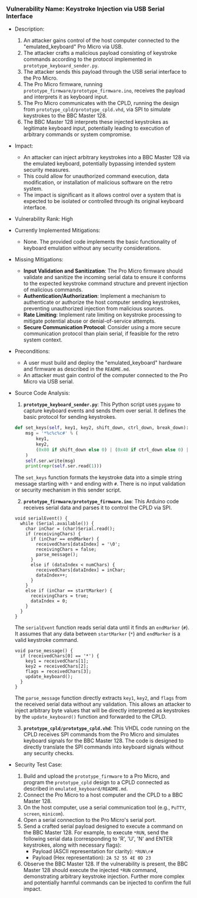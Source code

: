 ### Vulnerability Name: Keystroke Injection via USB Serial Interface

* Description:
    1. An attacker gains control of the host computer connected to the "emulated_keyboard" Pro Micro via USB.
    2. The attacker crafts a malicious payload consisting of keystroke commands according to the protocol implemented in `prototype_keyboard_sender.py`.
    3. The attacker sends this payload through the USB serial interface to the Pro Micro.
    4. The Pro Micro firmware, running `prototype_firmware/prototype_firmware.ino`, receives the payload and interprets it as keyboard input.
    5. The Pro Micro communicates with the CPLD, running the design from `prototype_cpld/prototype_cpld.vhd`, via SPI to simulate keystrokes to the BBC Master 128.
    6. The BBC Master 128 interprets these injected keystrokes as legitimate keyboard input, potentially leading to execution of arbitrary commands or system compromise.

* Impact:
    * An attacker can inject arbitrary keystrokes into a BBC Master 128 via the emulated keyboard, potentially bypassing intended system security measures.
    * This could allow for unauthorized command execution, data modification, or installation of malicious software on the retro system.
    * The impact is significant as it allows control over a system that is expected to be isolated or controlled through its original keyboard interface.

* Vulnerability Rank: High

* Currently Implemented Mitigations:
    * None. The provided code implements the basic functionality of keyboard emulation without any security considerations.

* Missing Mitigations:
    * **Input Validation and Sanitization**: The Pro Micro firmware should validate and sanitize the incoming serial data to ensure it conforms to the expected keystroke command structure and prevent injection of malicious commands.
    * **Authentication/Authorization**: Implement a mechanism to authenticate or authorize the host computer sending keystrokes, preventing unauthorized injection from malicious sources.
    * **Rate Limiting**: Implement rate limiting on keystroke processing to mitigate potential abuse or denial-of-service attempts.
    * **Secure Communication Protocol**: Consider using a more secure communication protocol than plain serial, if feasible for the retro system context.

* Preconditions:
    * A user must build and deploy the "emulated_keyboard" hardware and firmware as described in the `README.md`.
    * An attacker must gain control of the computer connected to the Pro Micro via USB serial.

* Source Code Analysis:
    1. **`prototype_keyboard_sender.py`**: This Python script uses `pygame` to capture keyboard events and sends them over serial. It defines the basic protocol for sending keystrokes.
    ```python
    def set_keys(self, key1, key2, shift_down, ctrl_down, break_down):
        msg = '*%c%c%c#' % (
            key1,
            key2,
            (0x80 if shift_down else 0) | (0x40 if ctrl_down else 0) | (0x20 if break_down else 0),
        )
        self.ser.write(msg)
        print(repr(self.ser.read(1)))
    ```
    The `set_keys` function formats the keystroke data into a simple string message starting with `*` and ending with `#`.  There is no input validation or security mechanism in this sender script.

    2. **`prototype_firmware/prototype_firmware.ino`**: This Arduino code receives serial data and parses it to control the CPLD via SPI.
    ```arduino
    void serialEvent() {
      while (Serial.available()) {
        char inChar = (char)Serial.read();
        if (receivingChars) {
          if (inChar == endMarker) {
            receivedChars[dataIndex] = '\0';
            receivingChars = false;
            parse_message();
          }
          else if (dataIndex < numChars) {
            receivedChars[dataIndex] = inChar;
            dataIndex++;
          }
        }
        else if (inChar == startMarker) {
          receivingChars = true;
          dataIndex = 0;
        }
      }
    }
    ```
    The `serialEvent` function reads serial data until it finds an `endMarker` (`#`). It assumes that any data between `startMarker` (`*`) and `endMarker` is a valid keystroke command.

    ```arduino
    void parse_message() {
      if (receivedChars[0] == '*') {
        key1 = receivedChars[1];
        key2 = receivedChars[2];
        flags = receivedChars[3];
        update_keyboard();
      }
    }
    ```
    The `parse_message` function directly extracts `key1`, `key2`, and `flags` from the received serial data without any validation. This allows an attacker to inject arbitrary byte values that will be directly interpreted as keystrokes by the `update_keyboard()` function and forwarded to the CPLD.

    3. **`prototype_cpld/prototype_cpld.vhd`**: This VHDL code running on the CPLD receives SPI commands from the Pro Micro and simulates keyboard signals for the BBC Master 128. The code is designed to directly translate the SPI commands into keyboard signals without any security checks.

* Security Test Case:
    1. Build and upload the `prototype_firmware` to a Pro Micro, and program the `prototype_cpld` design to a CPLD connected as described in `emulated_keyboard/README.md`.
    2. Connect the Pro Micro to a host computer and the CPLD to a BBC Master 128.
    3. On the host computer, use a serial communication tool (e.g., `PuTTY`, `screen`, `minicom`).
    4. Open a serial connection to the Pro Micro's serial port.
    5. Send a crafted serial payload designed to execute a command on the BBC Master 128. For example, to execute `*RUN`, send the following serial data (corresponding to 'R', 'U', 'N' and ENTER keystrokes, along with necessary flags):
        * Payload (ASCII representation for clarity): `*RUN\r#`
        * Payload (Hex representation): `2A 52 55 4E 0D 23`
    6. Observe the BBC Master 128. If the vulnerability is present, the BBC Master 128 should execute the injected `*RUN` command, demonstrating arbitrary keystroke injection.  Further more complex and potentially harmful commands can be injected to confirm the full impact.